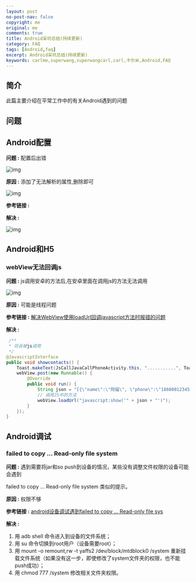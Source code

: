 ```yaml
---
layout: post
no-post-nav: false 
copyright: me
original: me
comments: true
title: Android采坑总结(持续更新)
category: FAQ
tags: [Android,faq]
excerpt: Android采坑总结(持续更新)
keywords: carlme,superwang,superwangcarl,carl,卡尔米,Android,FAQ
---
```


## 简介

此篇主要介绍在平常工作中的有关Android遇到的问题

## 问题

## Android配置

**问题 :** 配置后出错

![img]({{site.cdn}}assets/images/blog/2019/20190819105351.png)

**原因 :** 添加了无法解析的属性,删除即可

![img]({{site.cdn}}assets/images/blog/2019/20190819105452.png)

**参考链接 :** 

**解决 :** 

![img]({{site.cdn}}assets/images/blog/2019/20190819105520.png)



## Android和H5

### webView无法回调js

**问题 :** js调用安卓的方法后,在安卓里面在调用js的方法无法调用

![img]({{site.cdn}}assets/images/blog/2019/20190716183926.png)

**原因 :** 可能是线程问题

**参考链接 :** [解决WebView使用loadUrl回调javascript方法时报错的问题](https://blog.csdn.net/chenzhengfeng/article/details/85786749)

**解决 :** 

```java
 /**
 * 将会被js调用
 */
@JavascriptInterface
public void showcontacts() {
    Toast.makeText(JsCallJavaCallPhoneActivity.this, "...........", Toast.LENGTH_SHORT).show();
    webView.post(new Runnable() {
        @Override
        public void run() {
            String json = "[{\"name\":\"阿福\", \"phone\":\"18600012345\"}]";
            // 调用JS中的方法
            webView.loadUrl("javascript:show('" + json + "')");
        }
    });
}
```

## Android调试

### failed to copy ... Read-only file system

**问题 :** 遇到需要将jar和so push到设备的情况，某些没有调整文件权限的设备可能会遇到

failed to copy ... Read-only file system 类似的提示。

**原因 :** 权限不够

**参考链接 :** [android设备调试遇到failed to copy ... Read-only file sys](https://ifoggy.iteye.com/blog/1889226)

**解决 :** 

1. 用 adb shell 命令进入到设备的文件系统；
2. 用 su 命令切换到root用户（设备需要root）；
3. 用 mount -o remount,rw -t yaffs2 /dev/block/mtdblock0 /system 重新挂载文件系统（如果没有这一步，即使修改了system文件夹的权限，也不能push成功）；
4. 用 chmod 777 /system 修改相关文件夹权限。

